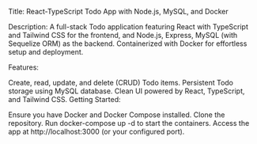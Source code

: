 Title: React-TypeScript Todo App with Node.js, MySQL, and Docker

Description:
A full-stack Todo application featuring React with TypeScript and Tailwind CSS for the frontend, and Node.js, Express, MySQL (with Sequelize ORM) as the backend. Containerized with Docker for effortless setup and deployment.

Features:

Create, read, update, and delete (CRUD) Todo items.
Persistent Todo storage using MySQL database.
Clean UI powered by React, TypeScript, and Tailwind CSS.
Getting Started:

Ensure you have Docker and Docker Compose installed.
Clone the repository.
Run docker-compose up -d to start the containers.
Access the app at http://localhost:3000 (or your configured port).
